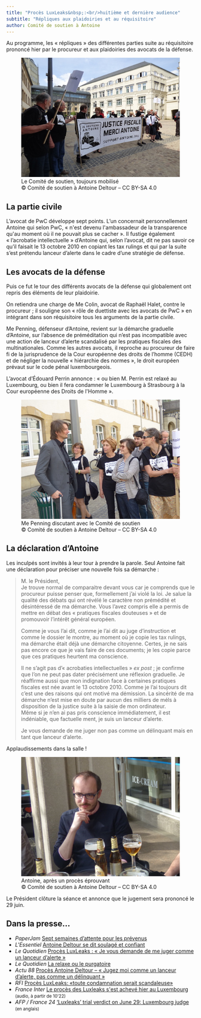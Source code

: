 ```yaml
---
title: "Procès LuxLeaks&nbsp;:<br/>huitième et dernière audience"
subtitle: "Répliques aux plaidoiries et au réquisitoire"
author: Comité de soutien à Antoine
---
```


Au programme, les «&nbsp;répliques&nbsp;» des différentes parties suite au réquisitoire prononcé hier par le procureur et aux plaidoiries des avocats de la défense.

<figure>
  <img src="/images/news/2016-05-11-merci-antoine.jpg" alt="Des membres du Comité de soutien derrière une banderole « Justice Fiscale, Merci Antoine »"/>
  <figcaption>Le Comité de soutien, toujours mobilisé<br/>&copy; Comité de soutien à Antoine Deltour – CC BY-SA 4.0</figcaption>
</figure>

## La partie civile

L’avocat de PwC développe sept points. L’un concernait personnellement Antoine qui selon PwC, «&nbsp;n'est devenu l'ambassadeur de la transparence qu'au moment où il ne pouvait plus se cacher&nbsp;». Il fustige également  «&nbsp;l’acrobatie intellectuelle&nbsp;» d’Antoine qui, selon l’avocat, dit ne pas savoir ce qu’il faisait le 13 octobre 2010 en copiant les tax rulings et qui par la suite s’est prétendu lanceur d’alerte dans le cadre d’une stratégie de défense.

## Les avocats de la défense

Puis ce fut le tour des différents avocats de la défense qui globalement ont repris des éléments de leur plaidoirie.

On retiendra une charge de Me Colin, avocat de Raphaël Halet, contre le procureur&nbsp;; il souligne son «&nbsp;rôle de duettiste avec les avocats de PwC&nbsp;» en intégrant dans son réquisitoire tous les arguments de la partie civile.

Me Penning, défenseur d’Antoine, revient sur la démarche graduelle d’Antoine, sur l’absence de préméditation qui n’est pas incompatible avec une action de lanceur d’alerte scandalisé par les pratiques fiscales des multinationales. Comme les autres avocats, il reproche au procureur de faire fi de la jurisprudence de la Cour européenne des droits de l’homme (CEDH) et de négliger la nouvelle «&nbsp;hiérarchie des normes&nbsp;», le droit européen prévaut sur le code pénal luxembourgeois.

L’avocat d’Édouard Perrin annonce&nbsp;: «&nbsp;ou bien M. Perrin est relaxé au Luxembourg, ou bien il fera condamner le Luxembourg à Strasbourg à la Cour européenne des Droits de l'Homme&nbsp;».

<figure>
  <img src="/images/news/2016-05-11-penning.jpg" alt="Me Philippe Penning, discutant avec des membres du Comité de soutien à la sortie de l'audience."/>
  <figcaption>Me Penning discutant avec le Comité de soutien<br/>&copy; Comité de soutien à Antoine Deltour – CC BY-SA 4.0</figcaption>
</figure>

## La déclaration d’Antoine

Les inculpés sont invités à leur tour à prendre la parole. Seul Antoine fait une déclaration pour préciser une nouvelle fois sa démarche&nbsp;:

> M. le Président,  
> Je trouve normal de comparaitre devant vous car je comprends que le procureur puisse penser que, formellement j’ai violé la loi. Je salue la qualité des débats qui ont révélé le caractère non prémédité et désintéressé de ma démarche. Vous l’avez compris elle a permis de mettre en débat des «&nbsp;pratiques fiscales douteuses&nbsp;» et de promouvoir l’intérêt général européen.
> 
> Comme je vous l’ai dit, comme je l’ai dit au juge d’instruction et comme le dossier le montre, au moment où je copie les tax rulings, ma démarche était déjà une démarche citoyenne. Certes, je ne sais pas encore ce que je vais faire de ces documents; je les copie parce que ces pratiques heurtent ma conscience.
> 
> Il ne s’agit pas d’«&nbsp;acrobaties intellectuelles&nbsp;» _ex post_&nbsp;; je confirme que l’on ne peut pas dater précisément une réflexion graduelle. Je réaffirme aussi que mon indignation face à certaines pratiques fiscales est née avant le 13 octobre 2010. Comme je l’ai toujours dit c’est une des raisons qui ont motivé ma démission. La sincérité de ma démarche n’est mise en doute par aucun des milliers de méls à disposition de la justice suite à la saisie de mon ordinateur.  
> Même si je n’en ai pas pris conscience immédiatement, il est indéniable, que factuelle ment, je suis un lanceur d’alerte.
>
> Je vous demande de me juger non pas comme un délinquant mais en tant que lanceur d’alerte.

Applaudissements dans la salle&nbsp;!

<figure>
  <img src="/images/news/2016-05-11-antoine.jpg" alt="Antoine Deltour buvant une bière en terrasse."/>
  <figcaption>Antoine, après un procès éprouvant<br/>&copy; Comité de soutien à Antoine Deltour – CC BY-SA 4.0</figcaption>
</figure>

Le Président clôture la séance et annonce que le jugement sera prononcé le 29 juin.

## Dans la presse…

- _PaperJam_ [Sept semaines d’attente pour les prévenus](http://paperjam.lu/news/sept-semaines-dattente-pour-les-prevenus-0)
- _L'Essentiel_ [Antoine Deltour se dit soulagé et confiant](http://www.lessentiel.lu/fr/luxembourg/story/Antoine-Deltour-se-dit-soulage-et-confiant-26024189)
- _Le Quotidien_ [Procès LuxLeaks : « Je vous demande de me juger comme un lanceur d’alerte »](http://www.lequotidien.lu/affaire-luxleaks/proces-luxleaks-je-vous-demande-de-me-juger-comme-un-lanceur-dalerte/)
- _Le Quotidien_ [La relaxe ou le purgatoire](http://www.lequotidien.lu/editoriaux/la-relaxe-ou-le-purgatoire/)
- _Actu 88_ [Procès Antoine Deltour – « Jugez moi comme un lanceur d’alerte, pas comme un délinquant »](http://www.actu88.fr/proces-antoine-deltour-jugez-moi-comme-un-lanceur-dalerte-pas-comme-un-delinquant/)
- _RFI_ [Procès LuxLeaks: «toute condamnation serait scandaleuse»](http://www.rfi.fr/europe/20160512-proces-luxleaks-deltour-luxembourg-perrin-lanceur-alerte-evasion-fiscale)
- _France Inter_ [Le procès des Luxleaks s'est achevé hier au Luxembourg](http://media.radiofrance-podcast.net/podcast09/12495-12.05.2016-ITEMA_20983376-0.mp3) <small>(audio, à partir de 10'22)</small>
- _AFP / France 24_ [‘Luxleaks’ trial verdict on June 29: Luxembourg judge](http://www.france24.com/en/20160511-luxleaks-trial-verdict-june-29-luxembourg-judge) <small>(en anglais)</small>

